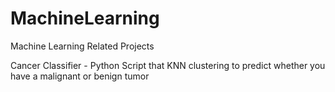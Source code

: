# MachineLearning
Machine Learning Related Projects

Cancer Classifier  - Python Script that KNN clustering to predict whether you have a malignant or benign tumor
